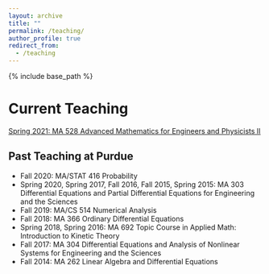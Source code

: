 ```yaml
---
layout: archive
title: ""
permalink: /teaching/
author_profile: true
redirect_from:
  - /teaching
---
```


{% include base_path %}

Current Teaching
======
[Spring 2021: MA 528 Advanced Mathematics for Engineers and Physicists II](https://jingweihu-math.github.io/webpage/teaching/2021-spring-teaching)


## Past Teaching at Purdue
* Fall 2020: MA/STAT 416 Probability
* Spring 2020, Spring 2017, Fall 2016, Fall 2015, Spring 2015: MA 303 Differential Equations and Partial Differential Equations for Engineering and the Sciences
* Fall 2019: MA/CS 514 Numerical Analysis
* Fall 2018: MA 366 Ordinary Differential Equations
* Spring 2018, Spring 2016: MA 692 Topic Course in Applied Math: Introduction to Kinetic Theory
* Fall 2017: MA 304 Differential Equations and Analysis of Nonlinear Systems for Engineering and the Sciences
* Fall 2014: MA 262 Linear Algebra and Differential Equations
